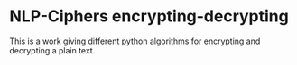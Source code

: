 # NLP-Ciphers encrypting-decrypting
 This is a work giving different python algorithms for encrypting and decrypting a plain text.
